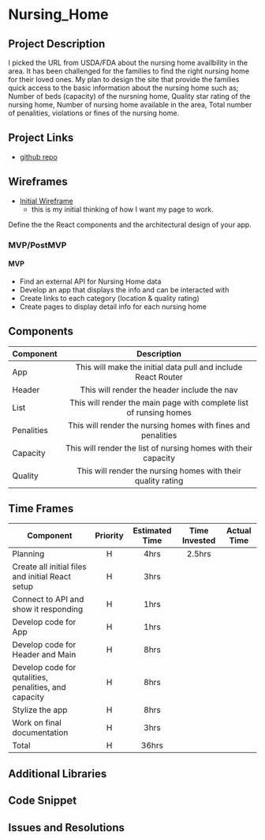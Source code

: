 # Nursing_Home

<!-- ![](https://data.medicare.gov/resource/4pq5-n9py.json)
<--- me coding this app! -->

## Project Description

I picked the URL from USDA/FDA about the nursing home availbility in the area. It has been challenged for the families to find the right nursing home for their loved ones. My plan to design the site that provide the families quick access to the basic information about the nursing home such as; Number of beds (capacity) of the nursning home, Quality star rating of the nursing home, Number of nursing home available in the area, Total number of penalities, violations or fines of the nursing home.

## Project Links

- [github repo](https://github.com/choudharyus/Nursing_Home)
<!-- - [deployment]() -->

## Wireframes

- [Initial Wireframe](https://github.com/choudharyus/Nursing_Home/blob/master/Wireframe%20-%20Nursing%20Home.png)
	- this is my initial thinking of how I want my page to work.
<!-- - [react architecture]() -->

Define the the React components and the architectural design of your app.

### MVP/PostMVP

#### MVP
- Find an external API for Nursing Home data
- Develop an app that displays the info and can be interacted with
- Create links to each category (location & quality rating)
- Create pages to display detail info for each nursing home


## Components

| Component | Description | 
| --- | :---: |  
| App | This will make the initial data pull and include React Router| 
| Header | This will render the header include the nav | 
| List | This will render the main page with complete list of runsing homes | 
| Penalities | This will render the nursing homes with fines and penalities | 
| Capacity | This will render the list of nursing homes with their capacity | 
| Quality | This will render the nursing homes with their quality rating | 


## Time Frames

| Component | Priority | Estimated Time | Time Invested | Actual Time |
| --- | :---: |  :---: | :---: | :---: |
| Planning | H | 4hrs | 2.5hrs |  |
| Create all initial files and initial React setup | H | 3hrs |  |  |
| Connect to API and show it responding | H | 1hrs |  |  |
| Develop code for App | H | 1hrs |  |  |
| Develop code for Header and Main | H | 8hrs |  |  |
| Develop code for qutalities, penalities, and capacity | H | 8hrs |  |  |
| Stylize the app | H | 8hrs |  |  |
| Work on final documentation | H | 3hrs |  |  |
| Total | H | 36hrs |  |  |

## Additional Libraries
 <!-- Use this section to list all supporting libraries and their role in the project such as Axios, ReactStrap, D3, etc.  -->

## Code Snippet

<!-- Use this section to include a brief code snippet of functionality that you are proud of an a brief description.  Code snippet should not be greater than 10 lines of code.  -->

<!-- ```
function reverse(string) {
	// here is the code to reverse a string of text
}
``` -->

## Issues and Resolutions
 <!-- Use this section to list of all major issues encountered and their resolution. -->

<!-- #### SAMPLE.....
**ERROR**: app.js:34 Uncaught SyntaxError: Unexpected identifier                                
**RESOLUTION**: Missing comma after first object in sources {} object -->
